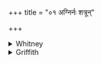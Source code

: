 +++
title = "०१ अग्निर्नः शत्रून्"

+++

<details><summary>Whitney</summary>

### Translation
1. Let Agni, knowing, go against our foes, burning against the  
imprecator, the niggard; let him confound (*mohaya-*) the army of our  
adversaries (*pára*); and may Jātavedas make them handless.

### Notes
Ppp. makes *śatrūn* and *vidvān* in **a** change places. SPP. reports  
that the text used by the comm. reads *ṇaḥ* after *agnir* both here and  
in 2. 1 **a**. The comm. signalizes the beginning of the book by giving  
absurd etymologies of *agni* at the length of nearly a page. Pāda **c**  
lacks a syllable, unless we allow ourselves to resolve *sé-na-ām.*
</details>

<details><summary>Griffith</summary>

Let the wise Agni go against our foemen, burning against ill-will and imprecation Let him bewilder our opponents' army, Let Jatavedas smite and make them handless.
</details>
